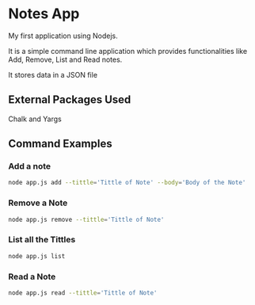 # Notes App
My first application using Nodejs.

It is a simple command line application which provides functionalities like Add, Remove, List and Read notes.

It stores data in a JSON file

## External Packages Used
Chalk and Yargs

## Command Examples

### Add a note
```bash
node app.js add --tittle='Tittle of Note' --body='Body of the Note'
```

### Remove a Note
```bash
node app.js remove --tittle='Tittle of Note'
```

### List all the Tittles
```bash
node app.js list
```

### Read a Note
```bash
node app.js read --tittle='Tittle of Note'
```
